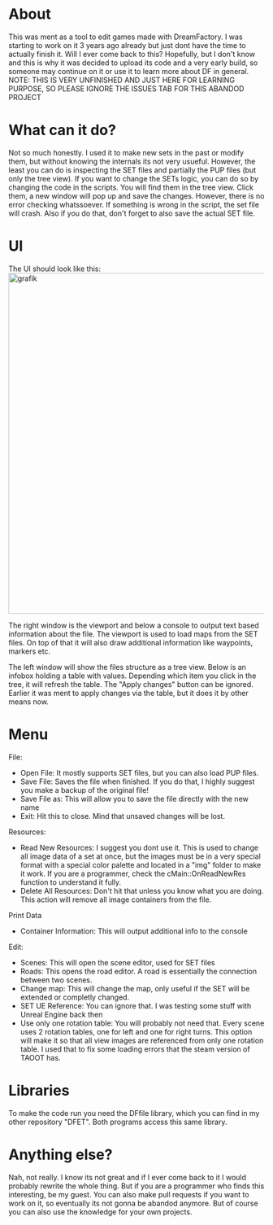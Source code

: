 # About
This was ment as a tool to edit games made with DreamFactory. I was starting to work on it 3 years ago already but just dont have the time to actually finish it. Will I ever come back to this? Hopefully, but I don't know and this is why it was decided to upload its code and a very early build, so someone may continue on it or use it to learn more about DF in general.
NOTE: THIS IS VERY UNFINISHED AND JUST HERE FOR LEARNING PURPOSE, SO PLEASE IGNORE THE ISSUES TAB FOR THIS ABANDOD PROJECT

# What can it do?
Not so much honestly. I used it to make new sets in the past or modify them, but without knowing the internals its not very usueful. However, the least you can do is inspecting the SET files and partially the PUP files (but only the tree view). If you want to change the SETs logic, you can do so by changing the code in the scripts. You will find them in the tree view. Click them, a new window will pop up and save the changes. However, there is no error checking whatssoever. If something is wrong in the script, the set file will crash. Also if you do that, don't forget to also save the actual SET file.

# UI
The UI should look like this:
<img width="964" height="670" alt="grafik" src="https://github.com/user-attachments/assets/6af533ad-7c00-43d0-8d47-8049742b7a83" />

The right window is the viewport and below a console to output text based information about the file. The viewport is used to load maps from the SET files. On top of that it will also draw additional information like waypoints, markers etc.

The left window will show the files structure as a tree view. Below is an infobox holding a table with values. Depending which item you click in the tree, it will refresh the table.
The "Apply changes" button can be ignored. Earlier it was ment to apply changes via the table, but it does it by other means now.

# Menu
File:
- Open File: It mostly supports SET files, but you can also load PUP files.
- Save File: Saves the file when finished. If you do that, I highly suggest you make a backup of the original file!
- Save File as: This will allow you to save the file directly with the new name
- Exit: Hit this to close. Mind that unsaved changes will be lost.

Resources:
- Read New Resources: I suggest you dont use it. This is used to change all image data of a set at once, but the images must be in a very special format with a special color palette and located in a "img" folder to make it work. If you are a programmer, check the cMain::OnReadNewRes function to understand it fully.
- Delete All Resources: Don't hit that unless you know what you are doing. This action will remove all image containers from the file.

Print Data
- Container Information: This will output additional info to the console

Edit:
- Scenes: This will open the scene editor, used for SET files
- Roads: This opens the road editor. A road is essentially the connection between two scenes.
- Change map: This will change the map, only useful if the SET will be extended or completly changed.
- SET UE Reference: You can ignore that. I was testing some stuff with Unreal Engine back then
- Use only one rotation table: You will probably not need that. Every scene uses 2 rotation tables, one for left and one for right turns. This option will make it so that all view images are referenced from only one rotation table. I used that to fix some loading errors that the steam version of TAOOT has.

# Libraries
To make the code run you need the DFfile library, which you can find in my other repository "DFET". Both programs access this same library.

# Anything else?
Nah, not really. I know its not great and if I ever come back to it I would probably rewrite the whole thing. But if you are a programmer who finds this interesting, be my guest. You can also make pull requests if you want to work on it, so eventually its not gonna be abandod anymore. But of course you can also use the knowledge for your own projects.
